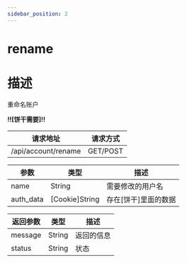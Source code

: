 ```yaml
---
sidebar_position: 2
---
```

# rename
# 描述
重命名账户

**!!\[饼干需要\]!!**

| 请求地址 | 请求方式 |
| --- | --- |
| /api/account/rename | GET/POST |


|参数|类型|描述|
|---|---|---|
|name|String|需要修改的用户名|
|auth_data|\[Cookie\]String|存在\[饼干\]里面的数据|

|返回参数|类型|描述|
|---|---|---|
|message|String|返回的信息|
|status|String|状态|
